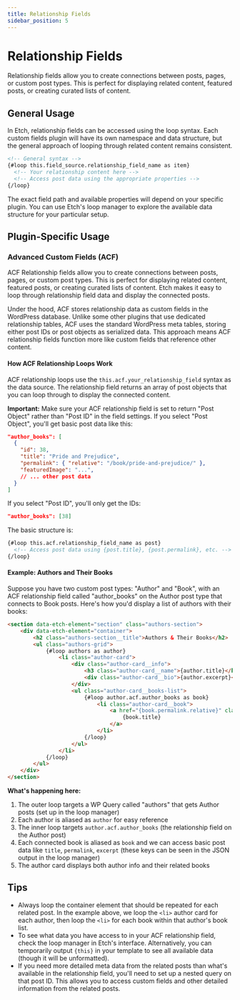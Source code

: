 ```yaml
---
title: Relationship Fields
sidebar_position: 5
---
```


# Relationship Fields

Relationship fields allow you to create connections between posts, pages, or custom post types. This is perfect for displaying related content, featured posts, or creating curated lists of content.

## General Usage

In Etch, relationship fields can be accessed using the loop syntax. Each custom fields plugin will have its own namespace and data structure, but the general approach of looping through related content remains consistent.

```html
<!-- General syntax -->
{#loop this.field_source.relationship_field_name as item}
  <!-- Your relationship content here -->
  <!-- Access post data using the appropriate properties -->
{/loop}
```

The exact field path and available properties will depend on your specific plugin. You can use Etch's loop manager to explore the available data structure for your particular setup.

## Plugin-Specific Usage

### Advanced Custom Fields (ACF)

ACF Relationship fields allow you to create connections between posts, pages, or custom post types. This is perfect for displaying related content, featured posts, or creating curated lists of content. Etch makes it easy to loop through relationship field data and display the connected posts.

Under the hood, ACF stores relationship data as custom fields in the WordPress database. Unlike some other plugins that use dedicated relationship tables, ACF uses the standard WordPress meta tables, storing either post IDs or post objects as serialized data. This approach means ACF relationship fields function more like custom fields that reference other content.

#### How ACF Relationship Loops Work

ACF relationship loops use the `this.acf.your_relationship_field` syntax as the data source. The relationship field returns an array of post objects that you can loop through to display the connected content.

**Important:** Make sure your ACF relationship field is set to return "Post Object" rather than "Post ID" in the field settings. If you select "Post Object", you'll get basic post data like this:
```json
"author_books": [
  {
    "id": 38,
    "title": "Pride and Prejudice", 
    "permalink": { "relative": "/book/pride-and-prejudice/" },
    "featuredImage": "...",
    // ... other post data
  }
]
```

If you select "Post ID", you'll only get the IDs:
```json
"author_books": [38]
```

The basic structure is:
```html
{#loop this.acf.relationship_field_name as post}
  <!-- Access post data using {post.title}, {post.permalink}, etc. -->
{/loop}
```

#### Example: Authors and Their Books

Suppose you have two custom post types: "Author" and "Book", with an ACF relationship field called "author_books" on the Author post type that connects to Book posts. Here's how you'd display a list of authors with their books:

```html
<section data-etch-element="section" class="authors-section">
    <div data-etch-element="container">
        <h2 class="authors-section__title">Authors & Their Books</h2>
        <ul class="authors-grid">
            {#loop authors as author}
                <li class="author-card">
                    <div class="author-card__info">
                        <h3 class="author-card__name">{author.title}</h3>
                        <div class="author-card__bio">{author.excerpt}</div>
                    </div>
                    <ul class="author-card__books-list">
                        {#loop author.acf.author_books as book}
                            <li class="author-card__book">
                                <a href="{book.permalink.relative}" class="author-card__book-link">
                                    {book.title}
                                </a>
                            </li>
                        {/loop}
                    </ul>
                </li>
            {/loop}
        </ul>
    </div>
</section>
```

**What's happening here:**
1. The outer loop targets a WP Query called "authors" that gets Author posts (set up in the loop manager)
2. Each author is aliased as `author` for easy reference
3. The inner loop targets `author.acf.author_books` (the relationship field on the Author post)
4. Each connected book is aliased as `book` and we can access basic post data like `title`, `permalink`, `excerpt` (these keys can be seen in the JSON output in the loop manager)
5. The author card displays both author info and their related books

## Tips

- Always loop the container element that should be repeated for each related post. In the example above, we loop the `<li>` author card for each author, then loop the `<li>` for each book within that author's book list.
- To see what data you have access to in your ACF relationship field, check the loop manager in Etch's interface. Alternatively, you can temporarily output `{this}` in your template to see all available data (though it will be unformatted).
- If you need more detailed meta data from the related posts than what's available in the relationship field, you'll need to set up a nested query on that post ID. This allows you to access custom fields and other detailed information from the related posts.
